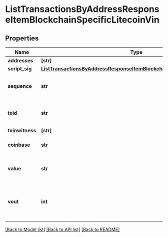 # ListTransactionsByAddressResponseItemBlockchainSpecificLitecoinVin


## Properties
Name | Type | Description | Notes
------------ | ------------- | ------------- | -------------
**addresses** | **[str]** |  | 
**script_sig** | [**ListTransactionsByAddressResponseItemBlockchainSpecificLitecoinScriptSig**](ListTransactionsByAddressResponseItemBlockchainSpecificLitecoinScriptSig.md) |  | 
**sequence** | **str** | Represents the script sequence number. | 
**txid** | **str** | Represents the reference transaction identifier. | 
**txinwitness** | **[str]** |  | 
**coinbase** | **str** | Represents the coinbase hex. | [optional] 
**value** | **str** | Represents the sent/received amount. | [optional] 
**vout** | **int** | Defines the vout of the transaction output, i.e. which output to spend. | [optional] 

[[Back to Model list]](../README.md#documentation-for-models) [[Back to API list]](../README.md#documentation-for-api-endpoints) [[Back to README]](../README.md)


